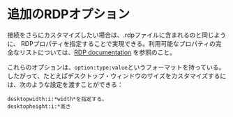 # 追加のRDPオプション

接続をさらにカスタマイズしたい場合は、.rdpファイルに含まれるのと同じように、 RDPプロパティを指定することで実現できる。利用可能なプロパティの完全なリストについては、[RDP documentation](https://learn.microsoft.com/en-us/windows-server/remote/remote-desktop-services/clients/rdp-files) を参照のこと。

これらのオプションは、`option:type:value`というフォーマットを持っている。したがって、たとえばデスクトップ・ウィンドウのサイズをカスタマイズするには、次のような設定を渡すことができる：
```
desktopwidth:i:*width*を指定する。
desktopheight:i:*高さ
```
